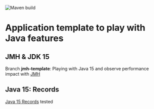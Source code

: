 ![Maven build](https://github.com/jzanon/jdk15-test/workflows/Maven%20build/badge.svg)

# Application template to play with Java features

## JMH & JDK 15

Branch **jmh-template**: Playing with Java 15 and observe performance impact with [JMH](https://openjdk.java.net/projects/code-tools/jmh/)

## Java 15: Records

[Java 15 Records](https://openjdk.java.net/jeps/359) tested 

